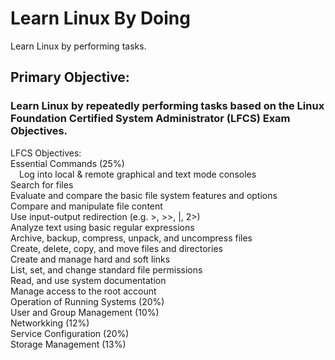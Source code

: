 # Learn Linux By Doing
Learn Linux by performing tasks.

## Primary Objective: 
### Learn Linux by repeatedly performing tasks based on the Linux Foundation Certified System Administrator (LFCS) Exam Objectives.

LFCS Objectives:  
Essential Commands (25%)  
&emsp;Log into local & remote graphical and text mode consoles  
  	Search for files  
	Evaluate and compare the basic file system features and options  
	Compare and manipulate file content  
	Use input-output redirection (e.g. >, >>, |, 2>)  
	Analyze text using basic regular expressions  
	Archive, backup, compress, unpack, and uncompress files  
	Create, delete, copy, and move files and directories  
	Create and manage hard and soft links  
	List, set, and change standard file permissions  
	Read, and use system documentation  
	Manage access to the root account  
  Operation of Running Systems (20%)  
  User and Group Management (10%)  
  Networkking (12%)  
  Service Configuration (20%)  
  Storage Management (13%)  
